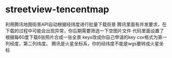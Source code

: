 # streetview-tencentmap
利用腾讯地图街景API自动根据经纬度进行批量下载街景
腾讯里面有并发要求，在下载的过程中可能会出现异常，你后期需要筛选一下空图片文件
代码里面设置了根据每60度下载6张照片合成一张全景
keys改成你自己申请的key
csv格式为第一列经度，第二列纬度。
腾讯是火星坐标系，你的经纬度不能是wgs要转成火星坐标
